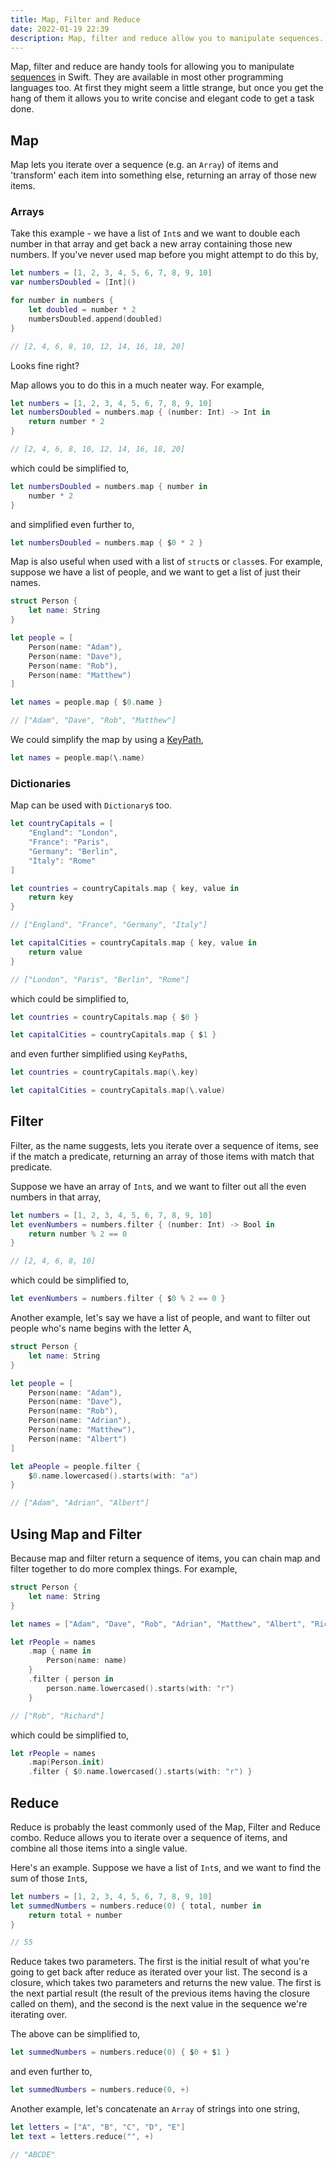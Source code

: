```yaml
---
title: Map, Filter and Reduce
date: 2022-01-19 22:39
description: Map, filter and reduce allow you to manipulate sequences. You iterate of a list of items and perform an action on each of those items.
---
```


Map, filter and reduce are handy tools for allowing you to manipulate [sequences](https://developer.apple.com/documentation/swift/sequence) in Swift. They are available in most other programming languages too. At first they might seem a little strange, but once you get the hang of them it allows you to write concise and elegant code to get a task done.

## Map

Map lets you iterate over a sequence (e.g. an `Array`) of items and 'transform' each item into something else, returning an array of those new items.

### Arrays

Take this example - we have a list of `Int`s and we want to double each number in that array and get back a new array containing those new numbers. If you've never used map before you might attempt to do this by,

```swift
let numbers = [1, 2, 3, 4, 5, 6, 7, 8, 9, 10]
var numbersDoubled = [Int]()

for number in numbers {
    let doubled = number * 2
    numbersDoubled.append(doubled)
}

// [2, 4, 6, 8, 10, 12, 14, 16, 18, 20]
```

Looks fine right?

Map allows you to do this in a much neater way. For example,

```swift
let numbers = [1, 2, 3, 4, 5, 6, 7, 8, 9, 10]
let numbersDoubled = numbers.map { (number: Int) -> Int in
    return number * 2
}

// [2, 4, 6, 8, 10, 12, 14, 16, 18, 20]
```

which could be simplified to,

```swift
let numbersDoubled = numbers.map { number in
    number * 2
}
```

and simplified even further to,

```swift
let numbersDoubled = numbers.map { $0 * 2 }
```

Map is also useful when used with a list of `struct`s or `class`es. For example, suppose we have a list of people, and we want to get a list of just their names.

```swift
struct Person {
    let name: String
}

let people = [
    Person(name: "Adam"),
    Person(name: "Dave"),
    Person(name: "Rob"),
    Person(name: "Matthew")
]

let names = people.map { $0.name }

// ["Adam", "Dave", "Rob", "Matthew"]
```

We could simplify the map by using a [KeyPath](https://developer.apple.com/documentation/swift/keypath),

```swift
let names = people.map(\.name)
```

### Dictionaries

Map can be used with `Dictionary`s too.

```swift
let countryCapitals = [
    "England": "London",
    "France": "Paris",
    "Germany": "Berlin",
    "Italy": "Rome"
]

let countries = countryCapitals.map { key, value in
    return key
}

// ["England", "France", "Germany", "Italy"]

let capitalCities = countryCapitals.map { key, value in
    return value
}

// ["London", "Paris", "Berlin", "Rome"]
```

which could be simplified to,

```swift
let countries = countryCapitals.map { $0 }

let capitalCities = countryCapitals.map { $1 }
```

and even further simplified using `KeyPath`s,

```swift
let countries = countryCapitals.map(\.key)

let capitalCities = countryCapitals.map(\.value)
```

## Filter

Filter, as the name suggests, lets you iterate over a sequence of items, see if the match a predicate, returning an array of those items with match that predicate.

Suppose we have an array of `Int`s, and we want to filter out all the even numbers in that array,

```swift
let numbers = [1, 2, 3, 4, 5, 6, 7, 8, 9, 10]
let evenNumbers = numbers.filter { (number: Int) -> Bool in
    return number % 2 == 0
}

// [2, 4, 6, 8, 10]
```

which could be simplified to,

```swift
let evenNumbers = numbers.filter { $0 % 2 == 0 }
```

Another example, let's say we have a list of people, and want to filter out people who's name begins with the letter A,

```swift
struct Person {
    let name: String
}

let people = [
    Person(name: "Adam"),
    Person(name: "Dave"),
    Person(name: "Rob"),
    Person(name: "Adrian"),
    Person(name: "Matthew"),
    Person(name: "Albert")
]

let aPeople = people.filter {
    $0.name.lowercased().starts(with: "a")
}

// ["Adam", "Adrian", "Albert"]
```

## Using Map and Filter

Because map and filter return a sequence of items, you can chain map and filter together to do more complex things. For example,

```swift
struct Person {
    let name: String
}

let names = ["Adam", "Dave", "Rob", "Adrian", "Matthew", "Albert", "Richard"]

let rPeople = names
    .map { name in
        Person(name: name)
    }
    .filter { person in
        person.name.lowercased().starts(with: "r")
    }

// ["Rob", "Richard"]
```

which could be simplified to,

```swift
let rPeople = names
    .map(Person.init)
    .filter { $0.name.lowercased().starts(with: "r") }
```

## Reduce

Reduce is probably the least commonly used of the Map, Filter and Reduce combo. Reduce allows you to iterate over a sequence of items, and combine all those items into a single value.

Here's an example. Suppose we have a list of `Int`s, and we want to find the sum of those `Int`s,

```swift
let numbers = [1, 2, 3, 4, 5, 6, 7, 8, 9, 10]
let summedNumbers = numbers.reduce(0) { total, number in
    return total + number
}

// 55
```

Reduce takes two parameters. The first is the initial result of what you're going to get back after reduce as iterated over your list. The second is a closure, which takes two parameters and returns the new value. The first is the next partial result (the result of the previous items having the closure called on them), and the second is the next value in the sequence we're iterating over.

The above can be simplified to,

```swift
let summedNumbers = numbers.reduce(0) { $0 + $1 }
```

and even further to,

```swift
let summedNumbers = numbers.reduce(0, +)
```

Another example, let's concatenate an `Array` of strings into one string,

```swift
let letters = ["A", "B", "C", "D", "E"]
let text = letters.reduce("", +)

// "ABCDE"
```
